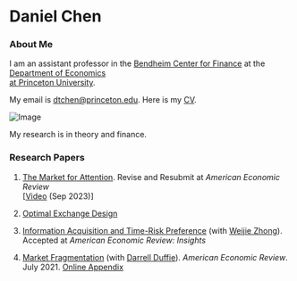 # Daniel Chen
### About Me

I am an assistant professor in the [Bendheim Center for Finance](https://bcf.princeton.edu) at the [Department of Economics   
at Princeton University](https://economics.princeton.edu). 



My email is dtchen@princeton.edu. Here is my [CV](CVAugust.pdf).


![Image](https://dtc1995.github.io/danielchenpic.png)

My research is in theory and finance.

### Research Papers
1. [The Market for Attention](https://dtc1995.github.io/RevisionMay.pdf). Revise and Resubmit at *American Economic Review*\
   [[Video](https://www.youtube.com/watch?v=Rl1nHrpZEIA&t=2651s) (Sep 2023)]
   

2.  [Optimal Exchange Design](https://dtc1995.github.io/OEDSeptDraft.pdf)

3.  [Information Acquisition and Time-Risk Preference](https://dtc1995.github.io/infotimeriskrevisionSep.pdf) (with [Weijie Zhong](https://wjzhong.com)). Accepted at *American Economic Review: Insights*
 
4.  [Market Fragmentation](https://www.gsb.stanford.edu/sites/default/files/paper-or-publication/aer.marketfrag.pdf) (with [Darrell Duffie](https://www.darrellduffie.com)). *American Economic Review*. July 2021. [Online Appendix](https://dtc1995.github.io/ChenDuffieOnlineAppendixFeb2021.pdf)  


